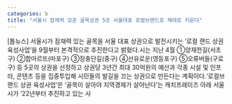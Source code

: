 ```yaml
---
categories: b
title: "서울시 잠재력 갖춘 골목상권 5곳 서울대표 로컬브랜드로 제대로 키운다"
---
```

[톱뉴스] 서울시가 잠재력 있는 골목을 서울 대표 상권으로 발전시키는 ‘로컬 랜드 상권 육성사업’을 9월부터 본격적으로 추진한다고 밝혔다.시는 지난 4월 ①양재천길(서초구) ②합마르뜨(마포구) ③장충단길(중구) ④선유로운(영등포구) ⑤오류버들(구로구) 등 5곳의 상권을 선정하고 상권당 3년간 최대 30억원의 예산과 각종 시설 및 인프라, 콘텐츠 등을 집중투입해 시민들의 발길을 끄는 상권으로 만든다는 계획이다.‘로컬브랜드 상권 육성사업’은 ‘골목이 살아야 지역경제가 살아난다’는 캐치프레이즈 아래 서울시가 ’22년부터 추진하고 있는 사